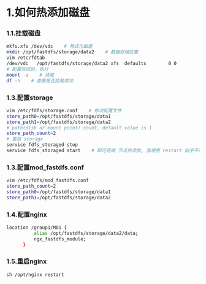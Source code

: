 # 1.如何热添加磁盘

### 1.1.挂载磁盘

``` bash
mkfs.xfs /dev/vdc    # 格式化磁盘
mkdir /opt/fastdfs/storage/data2    # 数据存储位置
vim /etc/fdtab
/dev/vdc   /opt/fastdfs/storage/data2 xfs  defaults        0 0
# 配置完成后，执行
mount -a    # 挂载
df -h    # 查看是否挂载成功
```

### 1.3.配置storage

``` bash
vim /etc/fdfs/storage.conf    # 修改配置文件
store_path0=/opt/fastdfs/storage/data1
store_path1=/opt/fastdfs/storage/data2
# path(disk or mount point) count, default value is 1
store_path_count=2
# 重启 storage
service fdfs_storaged stop     
service fdfs_storaged start    # 即可完成 节点热添加, 我使用 restart 似乎不行,好像要先关掉storage服务
```

### 1.3.配置mod_fastdfs.conf

``` bash
vim /etc/fdfs/mod_fastdfs.conf
store_path_count=2
store_path0=/opt/fastdfs/storage/data1
store_path1=/opt/fastdfs/storage/data2
```

### 1.4.配置nginx

``` bash
location /group1/M01 {
          alias /opt/fastdfs/storage/data2/data;
          ngx_fastdfs_module;
      }
```

### 1.5.重启nginx

``` bash
sh /opt/nginx restart
```